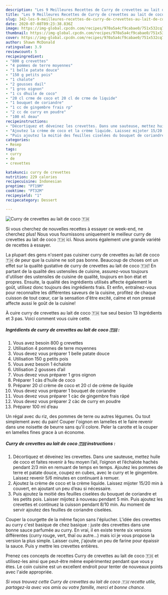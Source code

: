 ```yaml
---
description: "Les 9 Meilleures Recettes de Curry de crevettes au lait de coco 🇹🇭"
title: "Les 9 Meilleures Recettes de Curry de crevettes au lait de coco 🇹🇭"
slug: 342-les-9-meilleures-recettes-de-curry-de-crevettes-au-lait-de-coco
date: 2020-07-08T09:23:38.836Z
image: https://img-global.cpcdn.com/recipes/970a5a4cf9cabae0/751x532cq70/curry-de-crevettes-au-lait-de-coco-🇹🇭-photo-principale-de-la-recette.jpg
thumbnail: https://img-global.cpcdn.com/recipes/970a5a4cf9cabae0/751x532cq70/curry-de-crevettes-au-lait-de-coco-🇹🇭-photo-principale-de-la-recette.jpg
cover: https://img-global.cpcdn.com/recipes/970a5a4cf9cabae0/751x532cq70/curry-de-crevettes-au-lait-de-coco-🇹🇭-photo-principale-de-la-recette.jpg
author: Shawn McDonald
ratingvalue: 3.9
reviewcount: 5
recipeingredient:
- "800 g crevettes"
- "4 pommes de terre moyennes"
- "1 belle patate douce"
- "150 g petits pois"
- "1 chalote"
- "2 gousses dail"
- "1 gros oignon"
- "1 cs dhuile de coco"
- "20 cl crme de coco et 20 cl de crme de liquide"
- "1 bouquet de coriandre"
- "1 cc de gingembre frais rp"
- "2 cc de curry en poudre"
- "100 ml deau"
recipeinstructions:
- "Décortiquez et déveinez les crevettes. Dans une sauteuse, mettez huile de coco et faites revenir à feu moyen l’ail, l’oignon et l’échalote hachés pendant 2/3 min en remuant de temps en temps. Ajoutez les pommes de terre et patate douce, coupez en cubes, avec le curry et le gingembre. Laissez revenir 5/6 minutes en continuant à remuer."
- "Ajoutez la crème de coco et la crème liquide. Laissez mijoter 15/20 min à couvert, en ajoutant un peu d’eau si nécessaire."
- "Puis ajoutez la moitié des feuilles ciselées du bouquet de coriandre et les petits pois. Laisser mijotez à nouveau pendant 5 min. Puis ajoutez les crevettes et continuez la cuisson pendant 8/10 min. Au moment de servir ajoutez des feuilles de coriandre ciselées."
categories:
- Resep
tags:
- curry
- de
- crevettes

katakunci: curry de crevettes 
nutrition: 229 calories
recipecuisine: Indonesian
preptime: "PT19M"
cooktime: "PT32M"
recipeyield: "1"
recipecategory: Dessert

---
```



![Curry de crevettes au lait de coco 🇹🇭](https://img-global.cpcdn.com/recipes/970a5a4cf9cabae0/751x532cq70/curry-de-crevettes-au-lait-de-coco-🇹🇭-photo-principale-de-la-recette.jpg)

Si vous cherchez de nouvelles recettes à essayer ce week-end, ne cherchez plus! Nous vous fournissons uniquement le meilleur curry de crevettes au lait de coco 🇹🇭 ici. Nous avons également une grande variété de recettes à essayer.

La plupart des gens n'osent pas cuisiner curry de crevettes au lait de coco 🇹🇭 de peur que la cuisine ne soit pas bonne. Beaucoup de choses ont un effet sur la qualité gustative de curry de crevettes au lait de coco 🇹🇭! En partant de la qualité des ustensiles de cuisine, assurez-vous toujours d'utiliser des ustensiles de cuisine de qualité, toujours en bon état et propres. Ensuite, la qualité des ingrédients utilisés affecte également le goût, utilisez donc toujours des ingrédients frais. Et enfin, entraînez-vous pour reconnaître les différentes saveurs de la cuisine, profitez de chaque cuisson de tout cœur, car la sensation d'être excité, calme et non pressé affecte aussi le goût de la cuisine!

<!--inarticleads1-->

À cuire curry de crevettes au lait de coco 🇹🇭 tue seul besion 13 Ingrédients et 3 pas. Voici comment vous cuire cette.

##### Ingrédients de curry de crevettes au lait de coco 🇹🇭 :

1. Vous avez besoin 800 g crevettes
1. Utilisation 4 pommes de terre moyennes
1. Vous devez vous préparer 1 belle patate douce
1. Utilisation 150 g petits pois
1. Vous avez besoin 1 échalote
1. Utilisation 2 gousses d’ail
1. Vous devez vous préparer 1 gros oignon
1. Préparer 1 càs d’huile de coco
1. Préparer 20 cl crème de coco et 20 cl de crème de liquide
1. Vous devez vous préparer 1 bouquet de coriandre
1. Vous devez vous préparer 1 càc de gingembre frais râpé
1. Vous devez vous préparer 2 càc de curry en poudre
1. Préparer 100 ml d’eau


Un régal avec du riz, des pommes de terre ou autres légumes. Ou tout simplement avec du pain! Couper l&#39;oignon en lamelles et le faire revenir dans une noisette de beurre sans qu&#39;il colore. Peler la carotte et la couper en lamelles fines grace à un économe. 

<!--inarticleads2-->

##### Curry de crevettes au lait de coco 🇹🇭 instructions :

1. Décortiquez et déveinez les crevettes. Dans une sauteuse, mettez huile de coco et faites revenir à feu moyen l’ail, l’oignon et l’échalote hachés pendant 2/3 min en remuant de temps en temps. Ajoutez les pommes de terre et patate douce, coupez en cubes, avec le curry et le gingembre. Laissez revenir 5/6 minutes en continuant à remuer.
1. Ajoutez la crème de coco et la crème liquide. Laissez mijoter 15/20 min à couvert, en ajoutant un peu d’eau si nécessaire.
1. Puis ajoutez la moitié des feuilles ciselées du bouquet de coriandre et les petits pois. Laisser mijotez à nouveau pendant 5 min. Puis ajoutez les crevettes et continuez la cuisson pendant 8/10 min. Au moment de servir ajoutez des feuilles de coriandre ciselées.


Couper la courgette de la même façon sans l&#39;éplucher. L&#39;idée des crevettes au curry c&#39;est basique de chez basique : juste des crevettes dans une bonne sauce parfumée au curry. En vrai, il en existe trente six versions différentes (curry rouge, vert, thaï ou autre…) mais ici je vous propose la version la plus simple. Laisser cuire, j&#39;ajoute un peu de farine pour épaissir la sauce. Puis y mettre les crevettes entières. 

<!--inarticleads1-->

<p>
Prenez ces concepts de recettes Curry de crevettes au lait de coco 🇹🇭 et utilisez-les ainsi que peut-être même expérimentez pendant que vous y êtes. Le coin cuisine est un excellent endroit pour tenter de nouveaux points avec l'aide appropriée.
</p>

<p>
<i>Si vous trouvez cette Curry de crevettes au lait de coco 🇹🇭 recette utile, partagez-la avec vos amis ou votre famille, merci et bonne chance.</i>
</p>
